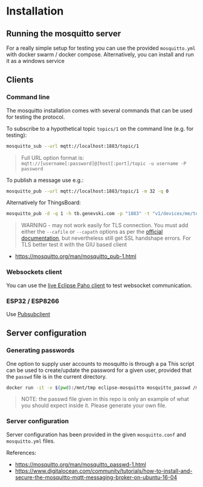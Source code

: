 # Installation
## Running the mosquitto server
For a really simple setup for testing you can use the provided `mosquitto.yml` with docker swarm / docker compose. Alternatively, you can install and run it as a windows service


## Clients
### Command line
The mosquitto installation comes with several commands that can be used for testing the protocol.

To subscribe to a hypothetical topic `topics/1` on the command line (e.g. for testing):
```bash
mosquitto_sub --url mqtt://localhost:1883/topic/1
```
> Full URL option format is: `mqtt://[username[:password]@]host[:port]/topic -u username -P password`

To publish a message  use e.g.:
```bash
mosquitto_pub --url mqtt://localhost:1883/topic/1 -m 32 -q 0
```

Alternatively for ThingsBoard:
```bash
mosquitto_pub -d -q 1 -h tb.genevski.com -p "1883" -t "v1/devices/me/telemetry" -u youraccesstoken -m {"temperature":25.1}
```


> WARNING - may not work easily for TLS connection. You must add either the `--cafile` or `--capath` options as per the [official documentation](https://mosquitto.org/man/mosquitto_pub-1.html), but nevertheless still get SSL handshape errors. For TLS better test it with the GIU based client

- https://mosquitto.org/man/mosquitto_pub-1.html

### Websockets client
You can use the [live Eclipse Paho client](https://www.eclipse.org/paho/clients/js/utility/) to test websocket communication.


### ESP32 / ESP8266
Use [Pubsubclient](https://pubsubclient.knolleary.net/api.html)


## Server configuration
### Generating passwords
One option to supply user accounts to mosquitto is through a pa
This script can be used to create/update the password for a given user, provided that the `passwd` file is in the current directory.
```bash
docker run -it -v $(pwd):/mnt/tmp eclipse-mosquitto mosquitto_passwd /mnt/tmp/passwd username1
```

> NOTE: the passwd file given in this repo is only an example of what you should expect inside it. Please generate your own file.

### Server configuration
Server configuration has been provided in the given `mosquitto.conf` and `mosquitto.yml` files.

References:
- https://mosquitto.org/man/mosquitto_passwd-1.html
- https://www.digitalocean.com/community/tutorials/how-to-install-and-secure-the-mosquitto-mqtt-messaging-broker-on-ubuntu-16-04 
